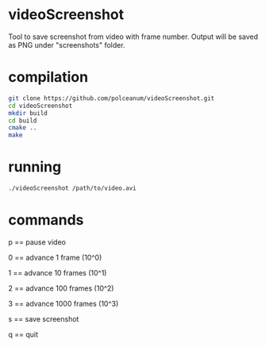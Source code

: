 # videoScreenshot
Tool to save screenshot from video with frame number. Output will be saved as PNG under "screenshots" folder.

# compilation
```bash
git clone https://github.com/polceanum/videoScreenshot.git
cd videoScreenshot
mkdir build
cd build
cmake ..
make
```

# running
```bash
./videoScreenshot /path/to/video.avi
```

# commands

p == pause video

0 == advance 1 frame (10^0)

1 == advance 10 frames (10^1)

2 == advance 100 frames (10^2)

3 == advance 1000 frames (10^3)

s == save screenshot

q == quit
